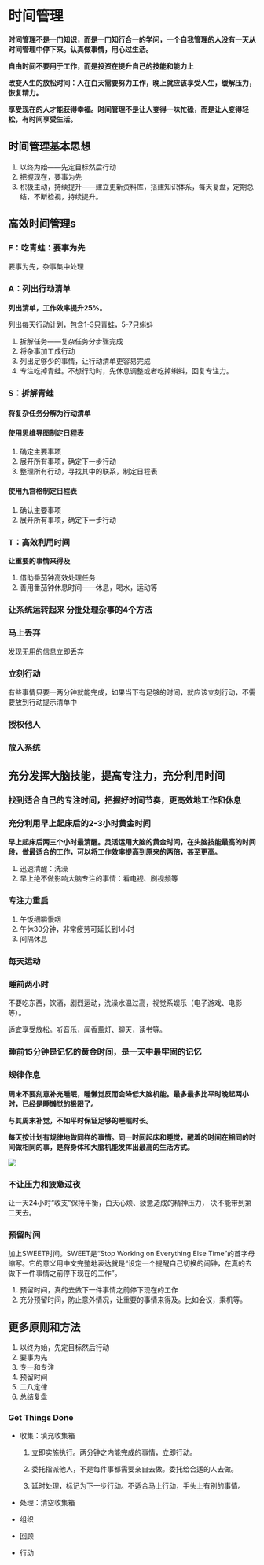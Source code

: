 # 时间管理

**时间管理不是一门知识，而是一门知行合一的学问，一个自我管理的人没有一天从时间管理中停下来。认真做事情，用心过生活。**

**自由时间不要用于工作，而是投资在提升自己的技能和能力上**

**改变人生的放松时间：人在白天需要努力工作，晚上就应该享受人生，缓解压力，恢复精力。**

**享受现在的人才能获得幸福。时间管理不是让人变得一味忙碌，而是让人变得轻松，有时间享受生活。**



## 时间管理基本思想

1. 以终为始——先定目标然后行动
2. 把握现在，要事为先
3. 积极主动，持续提升——建立更新资料库，搭建知识体系，每天复盘，定期总结，不断检视，持续提升。



## 高效时间管理s

### F：吃青蛙：要事为先

要事为先，杂事集中处理

### A：列出行动清单

**列出清单，工作效率提升25%。**

列出每天行动计划，包含1-3只青蛙，5-7只蝌蚪

1. 拆解任务——复杂任务分步骤完成
2. 将杂事加工成行动
3. 列出足够少的事情，让行动清单更容易完成
4. 专注吃掉青蛙。不想行动时，先休息调整或者吃掉蝌蚪，回复专注力。

### S：拆解青蛙

#### 将复杂任务分解为行动清单

#### 使用思维导图制定日程表

1. 确定主要事项
2. 展开所有事项，确定下一步行动
3. 整理所有行动，寻找其中的联系，制定日程表

#### 使用九宫格制定日程表

1. 确认主要事项
2. 展开所有事项，确定下一步行动

### T：高效利用时间

**让重要的事情来得及**

1. 借助番茄钟高效处理任务
2. 善用番茄钟休息时间——休息，喝水，运动等



### 让系统运转起来   分批处理杂事的4个方法

### 马上丢弃  

发现无用的信息立即丢弃

### 立刻行动

有些事情只要一两分钟就能完成，如果当下有足够的时间，就应该立刻行动，不需要放到行动提示清单中

### 授权他人

### 放入系统



## 充分发挥大脑技能，提高专注力，充分利用时间

### 找到适合自己的专注时间，把握好时间节奏，更高效地工作和休息



### 充分利用早上起床后的2-3小时黄金时间

**早上起床后两三个小时最清醒。灵活运用大脑的黄金时间，在头脑技能最高的时间段，做最适合的工作，可以将工作效率提高到原来的两倍，甚至更高。**



1. 迅速清醒：洗澡
2. 早上绝不做影响大脑专注的事情：看电视、刷视频等

### 专注力重启

1. 午饭细嚼慢咽
2. 午休30分钟，非常疲劳可延长到1小时
3. 间隔休息

### 每天运动

### 睡前两小时

不要吃东西，饮酒，剧烈运动，洗澡水温过高，视觉系娱乐（电子游戏、电影等）。

适宜享受放松。听音乐，闻香薰灯、聊天，读书等。

### 睡前15分钟是记忆的黄金时间，是一天中最牢固的记忆

### 规律作息

**周末不要刻意补充睡眠，睡懒觉反而会降低大脑机能。最多最多比平时晚起两小时，已经是睡懒觉的极限了。**

**与其周末补觉，不如平时保证足够的睡眠时长。**

**每天按计划有规律地做同样的事情。同一时间起床和睡觉，醒着的时间在相同的时间做相同的事，是将身体和大脑机能发挥出最高的生活方式。**

![](D:/Code/CodeRepository/TheRoadToTheFuture/img/perfect_day.png)



### 不让压力和疲惫过夜

让一天24小时“收支”保持平衡，白天心烦、疲惫造成的精神压力， 决不能带到第二天去。

### 预留时间

加上SWEET时间。SWEET是“Stop Working on Everything Else Time”的首字母缩写。它的意义用中文完整地表达就是“设定一个提醒自己切换的闹钟，在真的去做下一件事情之前停下现在的工作”。

1. 预留时间，真的去做下一件事情之前停下现在的工作
2. 充分预留时间，防止意外情况，让重要的事情来得及。比如会议，乘机等。



## 更多原则和方法

1. 以终为始，先定目标然后行动
2. 要事为先
3. 专一和专注
4. 预留时间
5. 二八定律
6. 总结复盘

### Get Things Done

* 收集：填充收集箱

  1. 立即实施执行。两分钟之内能完成的事情，立即行动。

  2.  委托指派他人，不是每件事都需要亲自去做。委托给合适的人去做。

  3. 延时处理，标记为下一步行动。不适合马上行动，手头上有别的事情。

* 处理：清空收集箱

* 组织

* 回顾

* 行动



